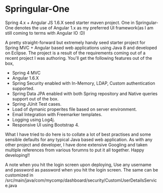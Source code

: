 # Springular-One
Spring 4.x + Angular JS 1.6.X seed starter maven project. One in Springular-One denotes the use of Angular 1.x as my preferred UI framework(as I am still coming to terms with Angular IO :D)

A pretty straight-forward but extremely handy seed starter project for Spring MVC + Angular based web applications using Java 8 and developed on Eclipse. The project is a result of the requirements coming out of a recent project I was authoring. You'll get the following features out of the box,
- Spring 4 MVC
- Angular 1.6.X
- Spring Security enabled with In-Memory, LDAP, Custom authentication supported.
- Spring Data JPA enabled with both Spring repository and Native queries support out of the box.
- Spring JUnit Test cases.
- Load of dymanic properites file based on server environment.
- Email Integration with Freemarker templates.
- Logging using Log4j.
- Responsive UI using Bootstrap 4.

What I have tried to do here is to collate a lot of best practises and some sensible defaults for any typical Java based web application. As with any other project and developer, I have done extensive Googling and taken multiple references from various forumns to put it all together. Happy developing!!

A note when you hit the login screen upon deploying,
Use any username and password as password when you hit the login screen. The same can be customized in /src/main/java/com/mycomp/dashboard/security/CustomUserDetailsService.java

